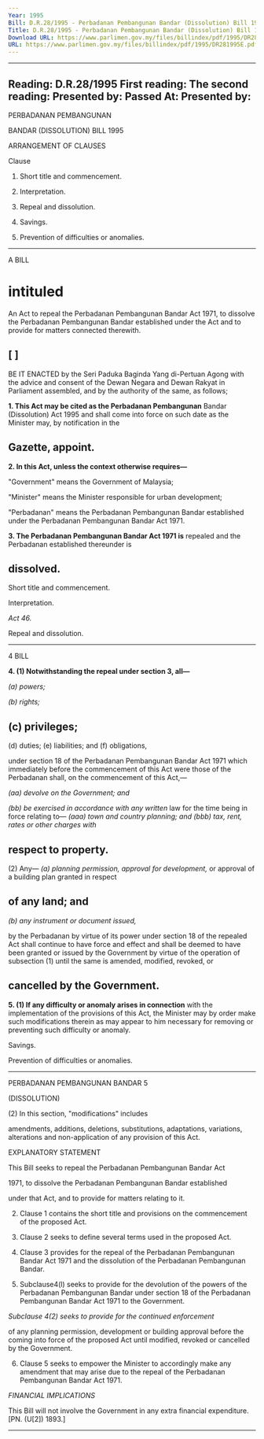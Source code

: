 ```yaml
---
Year: 1995
Bill: D.R.28/1995 - Perbadanan Pembangunan Bandar (Dissolution) Bill 1995 (Passed)
Title: D.R.28/1995 - Perbadanan Pembangunan Bandar (Dissolution) Bill 1995 (Passed)
Download URL: https://www.parlimen.gov.my/files/billindex/pdf/1995/DR281995E.pdf
URL: https://www.parlimen.gov.my/files/billindex/pdf/1995/DR281995E.pdf
---
```

---
Reading:
D.R.28/1995
First reading:
The second reading:
Presented by:
Passed At:
Presented by:
---

PERBADANAN PEMBANGUNAN

BANDAR (DISSOLUTION) BILL 1995

ARRANGEMENT OF CLAUSES

Clause

1. Short title and commencement.

2. Interpretation.

3. Repeal and dissolution.

4. Savings.

5. Prevention of difficulties or anomalies.


-----

A BILL

# intituled

An Act to repeal the Perbadanan Pembangunan Bandar
Act 1971, to dissolve the Perbadanan Pembangunan
Bandar established under the Act and to provide for
matters connected therewith.

## [ ]

BE IT ENACTED by the Seri Paduka Baginda Yang
di-Pertuan Agong with the advice and consent of the
Dewan Negara and Dewan Rakyat in Parliament assembled,
and by the authority of the same, as follows;

**1. This Act may be cited as the Perbadanan Pembangunan**
Bandar (Dissolution) Act 1995 and shall come into force
on such date as the Minister may, by notification in the
## Gazette, appoint.

**2. In this Act, unless the context otherwise requires—**

"Government" means the Government of Malaysia;

"Minister" means the Minister responsible for urban
development;

"Perbadanan" means the Perbadanan Pembangunan
Bandar established under the Perbadanan Pembangunan
Bandar Act 1971.

**3. The Perbadanan Pembangunan Bandar Act 1971 is**
repealed and the Perbadanan established thereunder is
## dissolved.


Short title and
commencement.

Interpretation.

_Act 46._

Repeal and
dissolution.


-----

4 BILL

**4. (1) Notwithstanding the repeal under section 3, all—**

_(a) powers;_

_(b) rights;_

## (c) privileges;
 (d) duties;
 (e) liabilities; and
 (f) obligations,

 under section 18 of the Perbadanan Pembangunan Bandar
Act 1971 which immediately before the commencement
of this Act were those of the Perbadanan shall, on the
commencement of this Act,—

_(aa) devolve on the Government; and_

_(bb) be exercised in accordance with any written_
law for the time being in force relating to—
_(aaa) town and country planning; and_
_(bbb) tax, rent, rates or other charges with_
## respect to property.

 (2) Any—
_(a) planning permission, approval for development,_
or approval of a building plan granted in respect
## of any land; and
_(b) any instrument or document issued,_

by the Perbadanan by virtue of its power under section
18 of the repealed Act shall continue to have force and
effect and shall be deemed to have been granted or issued
by the Government by virtue of the operation of subsection
(1) until the same is amended, modified, revoked, or
## cancelled by the Government.

**5. (1) If any difficulty or anomaly arises in connection**
with the implementation of the provisions of this Act, the
Minister may by order make such modifications therein
as may appear to him necessary for removing or preventing
such difficulty or anomaly.


Savings.

Prevention of
difficulties or
anomalies.


-----

PERBADANAN PEMBANGUNAN BANDAR 5

(DISSOLUTION)

(2) In this section, "modifications" includes

amendments, additions, deletions, substitutions, adaptations,
variations, alterations and non-application of any provision
of this Act.

EXPLANATORY STATEMENT

This Bill seeks to repeal the Perbadanan Pembangunan Bandar Act

1971, to dissolve the Perbadanan Pembangunan Bandar established

under that Act, and to provide for matters relating to it.

2. Clause 1 contains the short title and provisions on the
commencement of the proposed Act.

3. Clause 2 seeks to define several terms used in the proposed Act.

4. Clause 3 provides for the repeal of the Perbadanan Pembangunan
Bandar Act 1971 and the dissolution of the Perbadanan Pembangunan
Bandar.

5. Subclause4(l) seeks to provide for the devolution of the powers
of the Perbadanan Pembangunan Bandar under section 18 of the
Perbadanan Pembangunan Bandar Act 1971 to the Government.

_Subclause 4(2) seeks to provide for the continued enforcement_

of any planning permission, development or building approval before
the coming into force of the proposed Act until modified, revoked
or cancelled by the Government.

6. Clause 5 seeks to empower the Minister to accordingly make
any amendment that may arise due to the repeal of the Perbadanan
Pembangunan Bandar Act 1971.

_FINANCIAL_ _IMPLICATIONS_

This Bill will not involve the Government in any extra financial
expenditure. [PN. (U[2]) 1893.]


-----

